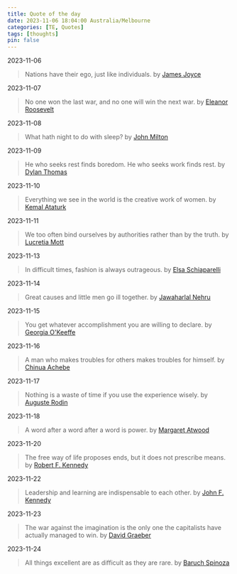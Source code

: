 ```yaml
---
title: Quote of the day
date: 2023-11-06 18:04:00 Australia/Melbourne
categories: [TE, Quotes]
tags: [thoughts]
pin: false
---
```


2023-11-06   
> Nations have their ego, just like individuals. by <a href="https://en.wikipedia.org/wiki/James_Joyce">James Joyce</a>

2023-11-07
> No one won the last war, and no one will win the next war. by <a href="https://en.wikipedia.org/wiki/Eleanor_Roosevelt">Eleanor Roosevelt</a>

2023-11-08
> What hath night to do with sleep? by <a href="https://en.wikipedia.org/wiki/John_Milton">John Milton</a>

2023-11-09
> He who seeks rest finds boredom. He who seeks work finds rest. by <a href="https://en.wikipedia.org/wiki/Dylan_Thomas">Dylan Thomas</a>

2023-11-10
> Everything we see in the world is the creative work of women. by <a href="https://en.wikipedia.org/wiki/Mustafa_Kemal_Atat%C3%BCrk">Kemal Ataturk</a>

2023-11-11
> We too often bind ourselves by authorities rather than by the truth. by <a href="https://www.womenshistory.org/education-resources/biographies/lucretia-mott">Lucretia Mott</a>

2023-11-13
> In difficult times, fashion is always outrageous. by <a href="https://en.wikipedia.org/wiki/Elsa_Schiaparelli">Elsa Schiaparelli</a>

2023-11-14
> Great causes and little men go ill together. by <a href="https://en.wikipedia.org/wiki/Jawaharlal_Nehru">Jawaharlal Nehru</a>

2023-11-15
> You get whatever accomplishment you are willing to declare. by <a href="https://www.okeeffemuseum.org/about-georgia-okeeffe/">Georgia O'Keeffe</a>

2023-11-16
> A man who makes troubles for others makes troubles for himself. by <a href="https://en.wikipedia.org/wiki/Chinua_Achebe">Chinua Achebe</a>

2023-11-17
> Nothing is a waste of time if you use the experience wisely. by <a href="https://rodinmuseum.org/collection/about-auguste-rodin">Auguste Rodin</a>

2023-11-18
> A word after a word after a word is power. by <a href="https://en.wikipedia.org/wiki/Margaret_Atwood">Margaret Atwood</a>

2023-11-20
> The free way of life proposes ends, but it does not prescribe means. by <a href="https://en.wikipedia.org/wiki/Robert_F._Kennedy">Robert F. Kennedy</a>

2023-11-22
> Leadership and learning are indispensable to each other. by <a href="https://en.wikipedia.org/wiki/John_F._Kennedy">John F. Kennedy</a>

2023-11-23
> The war against the imagination is the only one the capitalists have actually managed to win. by <a href="https://www.goodreads.com/quotes/10544921-the-war-against-the-imagination-is-the-only-one-the">David Graeber</a>

2023-11-24
> All things excellent are as difficult as they are rare. by <a href="https://www.oxfordreference.com/display/10.1093/acref/9780191843730.001.0001/q-oro-ed5-00010359">Baruch Spinoza</a>
